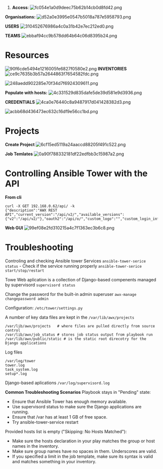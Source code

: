 1. **Access**:
![fc054e1a0d9deec75b62b14cb0d8fd42.png](../../_resources/fc054e1a0d9deec75b62b14cb0d8fd42.png)

**Organisations:**
![d52a0e3995e0547b5018a787e5958793.png](../../_resources/d52a0e3995e0547b5018a787e5958793.png)

**USERS**
![310452676986a4c0a31b42e7ec212ed0.png](../../_resources/310452676986a4c0a31b42e7ec212ed0.png)

**TEAMS**
![ebbaf94cc9b578dd64b64c06d8395b24.png](../../_resources/ebbaf94cc9b578dd64b64c06d8395b24.png)

# Resources
![90f6cde5494e1216005fe6827f0580e2.png](../../_resources/90f6cde5494e1216005fe6827f0580e2.png)
**INVENTORIES**
![ce9c7635b3b57a2644863f7654582fdc.png](../../_resources/ce9c7635b3b57a2644863f7654582fdc.png)

![248aedd902285e70f34d7f6924309611.png](../../_resources/248aedd902285e70f34d7f6924309611.png)

**Populate with hosts:**
![4c331529d835dafe5de39d581e9d3936.png](../../_resources/4c331529d835dafe5de39d581e9d3936.png)

**CREDENTIALS**
![4ca0e76440c8a9487917d041428382d3.png](../../_resources/4ca0e76440c8a9487917d041428382d3.png)

![acbb68d436473ec632c16df9e56cc1bd.png](../../_resources/acbb68d436473ec632c16df9e56cc1bd.png)


# Projects
**Create Project**
![6cf15ed5119a24aaccd88205f491c522.png](../../_resources/6cf15ed5119a24aaccd88205f491c522.png)

**Job Temlates**
![0a90f788332181df22edfbb3c15987a2.png](../../_resources/0a90f788332181df22edfbb3c15987a2.png)


# Controlling Ansible Tower with the API
**From cli**
 ```
curl -X GET 192.168.0.62/api/ -k
{"description":"AWX REST API","current_version":"/api/v2/","available_versions":{"v2":"/api/v2/"},"oauth2":"/api/o/","custom_logo":"","custom_login_info":"","login_redirect_override":""}
```

**Web GUI**
![99ef08e2fd310215a4c7f1363ec3b6c8.png](../../_resources/99ef08e2fd310215a4c7f1363ec3b6c8.png)

# Troubleshooting 
Controling and checking Ansible tower Services
`ansible-tower-serice status` - Check if the service running properly
`ansible-tower-serice start/stop/restart`

Towe Web aplication is a collection of Django-based compenents managed by supervisord
`supervisord status`

Change the password for the built-in admin superuser
`awx-manage changepassword admin`

Configuration:
`/etc/tower/settings.py`

A number of key data files are kept in the `/var/lib/awx/projects`
```shell
/var/lib/awx/projects   # where files are pulled directly from source control 
/var/lib/awx/job_status # stores job status output from playbook run
/var/lib/awx/public/static # is the static root direcotry for the Django applications
```

Log files
```shell
/var/log/tower
tower.log
task_system.log
setup*.log
```
Django-based aplications
`/var/log/supervisord.log`

**Common Troubleshooting Scenarios**
Playbook stays in "Pending" state:
- Ensure that Ansible Tower has enough memory available.
- Use supervisord status to make sure the Django applications are running.
- Ensure that /var has at least 1 GB of free space.
- Try ansible-tower-service restart

Provided hosts list is empty ("Skipping: No Hosts Matched"):
- Make sure the hosts declaration in your play matches the group or host names in the inventory.
- Make sure group names have no spaces in them. Underscores are valid.
- If you specified a limit in the job template, make sure its syntax is valid and matches something in your inventory.
